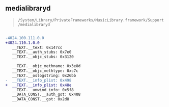 ## medialibraryd

> `/System/Library/PrivateFrameworks/MusicLibrary.framework/Support/medialibraryd`

```diff

-4024.100.111.0.0
+4024.110.1.0.0
   __TEXT.__text: 0x147cc
   __TEXT.__auth_stubs: 0x7e0
   __TEXT.__objc_stubs: 0x3120

   __TEXT.__objc_methname: 0x3e8d
   __TEXT.__objc_methtype: 0xc7c
   __TEXT.__oslogstring: 0x26bb
-  __TEXT.__info_plist: 0x498
+  __TEXT.__info_plist: 0x48e
   __TEXT.__unwind_info: 0x5f8
   __DATA_CONST.__auth_got: 0x408
   __DATA_CONST.__got: 0x2d8

```

